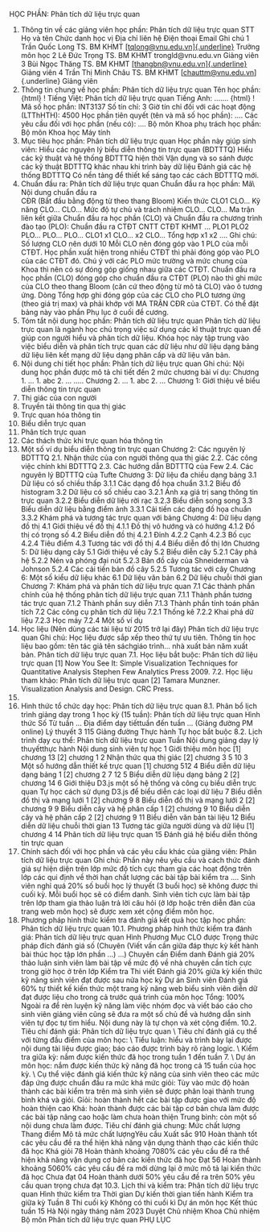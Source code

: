 HỌC PHẦN: Phân tích dữ liệu trực quan
1. Thông tin về các giảng viên học phần: Phân tích dữ liệu trực quan
STT Họ và tên Chức danh học vị Địa chỉ liên hệ Điện thoại Email Ghi chú 1 Trần Quốc Long TS. BM KHMT [[tqlong\@vnu.edu.vn]{.underline}](mailto:tqlong@vnu.edu.vn) Trưởng môn học
2 Lê Đức Trọng TS. BM KHMT trongld\@vnu.edu.vn Giảng viên
3 Bùi Ngọc Thăng TS. BM KHMT [[thangbn\@vnu.edu.vn]{.underline}](mailto:thangbn@vnu.edu.vn) Giảng viên
4 Trần Thị Minh Châu TS. BM KHMT [chauttm@vnu.edu.vn]{.underline} Giảng viên
2. Thông tin chung về học phần: Phân tích dữ liệu trực quan Tên học phần:
{html}
! Tiếng Việt: Phân tích dữ liệu trực quan Tiếng Anh: \...\....
{html}
! Mã số học phần: INT3137 Số tín chỉ: 3 Giờ tín chỉ đối với các hoạt động (LTThHTH): 4500 Học phần tiên quyết (tên và mã số học phần): \.... Các yêu cầu đối với học phần (nếu có): \.... Bộ môn Khoa phụ trách học phần: Bộ môn Khoa học Máy tính
3. Mục tiêu học phần: Phân tích dữ liệu trực quan
Học phần này giúp sinh viên: Hiểu các nguyên lý biểu diễn thông tin trực quan (BDTTTQ) Hiểu các kỹ thuật và hệ thống BDTTTQ hiện thời Vận dụng và so sánh được các kỹ thuật BDTTTQ khác nhau khi trình bày dữ liệu Đánh giá các hệ thống BDTTTQ Có nền tảng để thiết kế sáng tạo các cách BDTTTQ mới.
4. Chuẩn đầu ra: Phân tích dữ liệu trực quan
Chuẩn đầu ra học phần: Mã\ Nội dung chuẩn đầu ra\
CĐR (Bắt đầu bằng động từ theo thang Bloom) Kiến thức
CLO1
CLO...
Kỹ năng
CLO...
CLO...
Mức độ tự chủ và trách nhiệm
CLO...
CLO... Ma trận liên kết giữa Chuẩn đầu ra học phần (CLO) và Chuẩn đầu ra
chương trình đào tạo (PLO):
Chuẩn đầu ra CTĐT CNTT CTĐT KHMT ... PLO1 PLO2 PLO... PLO... PLO...
CLO1 x1
CLO... x2
CLO...
Tổng hợp x1 x2 ....
Ghi chú: Số lượng CLO nên dưới 10 Mỗi CLO nên đóng góp vào 1 PLO của mỗi CTĐT. Học phần xuất hiện trong nhiều CTĐT thì phải đóng góp vào PLO của các CTĐT đó. Chú ý với các PLO mức trường và mức chung của Khoa thì nên có sự đóng góp giống nhau giữa các CTĐT. Chuẩn đầu ra học phần (CLO) đóng góp cho chuẩn đầu ra CTĐT (PLO) nào thì ghi mức của CLO theo thang Bloom (căn cứ theo động từ mô tả CLO) vào ô tương ứng. Dòng Tổng hợp ghi đóng góp của các CLO cho PLO tương ứng (theo giá trị max) và phải khớp với MA TRẬN CĐR của CTĐT. Có thể đặt bảng này vào phần Phụ lục ở cuối đề cương.
5. Tóm tắt nội dung học phần: Phân tích dữ liệu trực quan
Phân tích dữ liệu trực quan là ngành học chú trọng việc sử dụng các kĩ
thuật trực quan để giúp con người hiểu và phân tích dữ liệu. Khóa học
này tập trung vào việc biểu diễn và phân tích trực quan các dữ liệu như
dữ liệu dạng bảng dữ liệu liên kết mạng dữ liệu dạng phân cấp và dữ
liệu văn bản.
6. Nội dung chi tiết học phần: Phân tích dữ liệu trực quan
Ghi chú: Nội dung học phần được mô tả chi tiết đến 2 mức chương bài
ví dụ:
Chương 1. ...
1\. abc
2\. ...
.....
Chương 2. ...
1\. abc
2\. ...
Chương 1: Giới thiệu về biểu diễn thông tin trực quan
1. Thị giác của con người
2. Truyền tải thông tin qua thị giác
3. Trực quan hóa thông tin
1. Biểu diễn trực quan
2. Phân tích trực quan
4. Các thách thức khi trực quan hóa thông tin
5. Một số ví dụ biểu diễn thông tin trực quan
Chương 2: Các nguyên lý BDTTTQ 2.1. Nhận thức của con người thông qua thị giác 2.2. Các công việc chính khi BDTTTQ 2.3. Các hướng dẫn BDTTTQ của Few 2.4. Các nguyên lý BDTTTQ của Tufte
Chương 3: Dữ liệu đa chiều dạng bảng
3.1 Dữ liệu có số chiều thấp 3.1.1 Các dạng đồ họa chuẩn 3.1.2 Biểu đồ histogram
3.2 Dữ liệu có số chiều cao 3.2.1 Ánh xạ giá trị sang thông tin trực quan 3.2.2 Biểu diễn dữ liệu rời rạc
3.2.3 Biểu diễn song song
3.3 Biểu diễn dữ liệu bằng điểm ảnh 3.3.1 Cải tiến các dạng đồ họa chuẩn 3.3.2 Khám phá và tương tác trực quan với bảng
Chương 4: Dữ liệu dạng đồ thị
4.1 Giới thiệu về đồ thị 4.1.1 Đồ thị vô hướng và có hướng 4.1.2 Đồ thị có trọng số
4.2 Biểu diễn đồ thị 4.2.1 Đỉnh 4.2.2 Cạnh 4.2.3 Bố cục 4.2.4 Tiêu điểm
4.3 Tương tác với đồ thị
4.4 Biểu diễn đồ thị lớn
Chương 5: Dữ liệu dạng cây
5.1 Giới thiệu về cây
5.2 Biểu diễn cây 5.2.1 Cây phả hệ 5.2.2 Nén và phóng đại nút 5.2.3 Bản đồ cây của Shneiderman và Johnson 5.2.4 Các cải tiến bản đồ cây 5.2.5 Tương tác với cây
Chương 6: Một số kiểu dữ liệu khác
6.1 Dữ liệu văn bản
6.2 Dữ liệu chuỗi thời gian
Chương 7: Khám phá và phân tích dữ liệu trực quan
7.1 Các thành phần chính của hệ thống phân tích dữ liệu trực quan 7.1.1 Thành phần tương tác trực quan 7.1.2 Thành phần suy diễn 7.1.3 Thành phần tính toán phân tích
7.2 Các công cụ phân tích dữ liệu 7.2.1 Thống kê 7.2.2 Khai phá dữ liệu 7.2.3 Học máy 7.2.4 Một số ví dụ
7. Học liệu (Nên dùng các tài liệu từ 2015 trở lại đây) Phân tích dữ liệu trực quan
Ghi chú: Học liệu được sắp xếp theo thứ tự ưu tiên. Thông tin học liệu bao gồm: tên tác giả tên sáchgiáo trình... nhà xuất bản năm xuất bản. Phân tích dữ liệu trực quan
7.1. Học liệu bắt buộc: Phân tích dữ liệu trực quan \[1\] Now You See It: Simple Visualization Techniques for Quantitative
Analysis Stephen Few Analytics Press 2009.
7.2. Học liệu tham khảo: Phân tích dữ liệu trực quan \[2\] Tamara Munzner. Visualization Analysis and Design. CRC Press.
2014.
8. Hình thức tổ chức dạy học: Phân tích dữ liệu trực quan
8.1. Phân bổ lịch trình giảng dạy trong 1 học kỳ (15 tuần): Phân tích dữ liệu trực quan Hình thức Số Từ tuần ... Địa điểm dạy tiếttuần đến tuần ... (Giảng đường PM online) Lý thuyết 3 115 Giảng đường Thực hành Tự học bắt buộc 8.2. Lịch trình dạy cụ thể: Phân tích dữ liệu trực quan Tuần Nội dung giảng dạy lý thuyếtthực hành Nội dung sinh viên tự học 1 Giới thiệu môn học \[1\] chương 13 \[2\] chương 1
2 Nhận thức qua thị giác \[2\] chương 3 5 10
3 Một số hướng dẫn thiết kế trực quan \[1\] chương 512
4 Biểu diễn dữ liệu dạng bảng 1 \[2\] chương 2 7 12
5 Biểu diễn dữ liệu dạng bảng 2 \[2\] chương 14
6 Giới thiệu D3.js một số hệ thống và công cụ biểu diễn trực quan Tự học cách sử dụng D3.js để biểu diễn các loại dữ liệu
7 Biểu diễn đồ thị và mạng lưới 1 \[2\] chương 9
8 Biểu diễn đồ thị và mạng lưới 2 \[2\] chương 9
9 Biểu diễn cây và hệ phân cấp 1 \[2\] chương 9
10 Biểu diễn cây và hệ phân cấp 2 \[2\] chương 9
11 Biểu diễn văn bản tài liệu
12 Biểu diễn dữ liệu chuỗi thời gian
13 Tương tác giữa người dùng và dữ liệu \[1\] chương 4
14 Phân tích dữ liệu trực quan
15 Đánh giá hệ biểu diễn thông tin trực quan
9. Chính sách đối với học phần và các yêu cầu khác của giảng viên: Phân tích dữ liệu trực quan
Ghi chú: Phần này nêu yêu cầu và cách thức đánh giá sự hiện diện trên
lớp mức độ tích cực tham gia các hoạt động trên lớp các qui định về
thời hạn chất lượng các bài tập bài kiểm tra .... Sinh viên nghỉ quá 20% số buổi học lý thuyết (3 buổi học) sẽ không được thi cuối kỳ. Mỗi buổi học sẽ có điểm danh. Sinh viên tích cực làm bài tập trên lớp tham gia thảo luận trả lời câu hỏi (ở lớp hoặc trên diễn đàn của trang web môn học) sẽ được xem xét cộng điểm môn học.
10. Phương pháp hình thức kiểm tra đánh giá kết quả học tập học phần: Phân tích dữ liệu trực quan
10.1. Phương pháp hình thức kiểm tra đánh giá: Phân tích dữ liệu trực quan Hình Phương Mục CLO được Trọng thức pháp đích đánh giá số (Chuyên (Viết vấn cần giữa đáp thực kỳ kết hành bài thúc học tập lớn phần ...) ...) Chuyên cần Điểm danh Đánh giá 20% thảo luận sinh viên làm bài tập về mức độ về nhà chuyên cần tích cực trong giờ học ở trên lớp Kiểm tra Thi viết Đánh giá 20% giữa kỳ kiến thức kỹ năng sinh viên đạt được sau nửa học kỳ Dự án Sinh viên Đánh giá 60% tự thiết kế kiến thức một trang kỹ năng web biểu sinh viên diễn dữ đạt được liệu cho trong cả trước quá trình của môn học Tổng: 100% Ngoài ra để rèn luyện kỹ năng làm việc nhóm đọc và viết báo cáo cho
sinh viên giảng viên cũng sẽ đưa ra một số chủ đề và hướng dẫn sinh
viên tự đọc tự tìm hiểu. Nội dung này là tự chọn và xét cộng điểm.
10.2. Tiêu chí đánh giá: Phân tích dữ liệu trực quan \ Tiêu chí đánh giá cụ thể với từng đầu điểm của môn học: \ Tiểu luận: hiểu và trình bày lại được nội dung tài liệu được giao; báo cáo được trình bày rõ ràng logic. \ Kiểm tra giữa kỳ: nắm được kiến thức đã học trong tuần 1 đến tuần 7. \ Dự án môn học: nắm được kiến thức kỹ năng đã học trong cả 15 tuần của học kỳ.
\ Cụ thể việc đánh giá kiến thức kỹ năng của sinh viên theo các mức
đáp ứng được chuẩn đầu ra mức khá mức giỏi:
Tùy vào mức độ hoàn thành các bài kiểm tra trên mà sinh viên sẽ được
phân loại thành trung bình khá và giỏi. Giỏi: hoàn thành hết các bài tập được giao với mức độ hoàn thiện cao Khá: hoàn thành được các bài tập cơ bản chưa làm được các bài tập nâng cao hoặc làm chưa hoàn thiện Trung bình: còn một số nội dung chưa làm được.
Tiêu chí đánh giá chung:
Mức chất lượng Thang điểm Mô tả mức chất lượngYêu cầu Xuất sắc 910 Hoàn thành tốt các yêu cầu đề ra thể hiện khả năng vận dụng thành thạo các kiến thức đã học
Khá giỏi 78 Hoàn thành khoảng 7080% các yêu cầu đề ra thể hiện khả năng vận dụng cơ bản các kiến thức đã học
Đạt 56 Hoàn thành khoảng 5060% các yêu cầu đề ra mới dừng lại ở mức mô tả lại kiến thức đã học
Chưa đạt 04 Hoàn thành dưới 50% yêu cầu đề ra trên 50% yêu cầu quan trọng chưa đạt
10.3. Lịch thi và kiểm tra: Phân tích dữ liệu trực quan Hình thức kiểm tra Thời gian Dự kiến thời gian tiến hành Kiểm tra giữa kỳ Tuần 8
Thi cuối kỳ Không có thi cuối kì
Dự án môn học Kết thúc tuần 15
Hà Nội ngày tháng năm 2023 Duyệt Chủ nhiệm Khoa Chủ nhiệm Bộ môn Phân tích dữ liệu trực quan
PHỤ LỤC